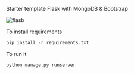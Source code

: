 Starter template Flask with MongoDB & Bootstrap 

![flasb](https://raw.github.com/btomashvili/flasb/master/screenshots/flasb.PNG "Starter template")

To install requirements

```python
pip install -r requirements.txt
```

To run it
```python
python manage.py runserver


